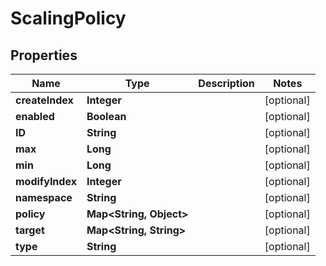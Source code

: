 

# ScalingPolicy


## Properties

Name | Type | Description | Notes
------------ | ------------- | ------------- | -------------
**createIndex** | **Integer** |  |  [optional]
**enabled** | **Boolean** |  |  [optional]
**ID** | **String** |  |  [optional]
**max** | **Long** |  |  [optional]
**min** | **Long** |  |  [optional]
**modifyIndex** | **Integer** |  |  [optional]
**namespace** | **String** |  |  [optional]
**policy** | **Map&lt;String, Object&gt;** |  |  [optional]
**target** | **Map&lt;String, String&gt;** |  |  [optional]
**type** | **String** |  |  [optional]



